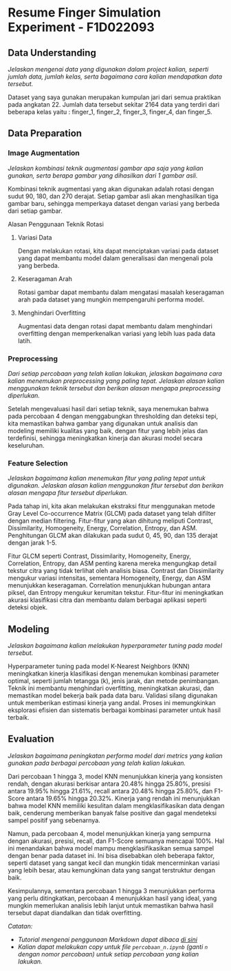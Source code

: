 # Resume Finger Simulation Experiment - F1D022093


## Data Understanding

_Jelaskan mengenai data yang digunakan dalam project kalian, seperti jumlah data, jumlah kelas, serta bagaimana cara kalian mendapatkan data tersebut._

Dataset yang saya gunakan merupakan kumpulan jari dari semua praktikan pada angkatan 22. Jumlah data tersebut sekitar 2164 data yang terdiri dari beberapa kelas yaitu : finger_1, finger_2, finger_3, finger_4, dan finger_5.

## Data Preparation

### Image Augmentation

_Jelaskan kombinasi teknik augmentasi gambar apa saja yang kalian gunakan, serta berapa gambar yang dihasilkan dari 1 gambar asli._

Kombinasi teknik augmentasi yang akan digunakan adalah rotasi dengan sudut 90, 180, dan 270 derajat. Setiap gambar asli akan menghasilkan tiga gambar baru, sehingga memperkaya dataset dengan variasi yang berbeda dari setiap gambar.

Alasan Penggunaan Teknik Rotasi
1. Variasi Data
   
   Dengan melakukan rotasi, kita dapat menciptakan variasi pada dataset yang dapat membantu model dalam generalisasi dan mengenali pola yang berbeda.
2. Keseragaman Arah
    
   Rotasi gambar dapat membantu dalam mengatasi masalah keseragaman arah pada dataset yang mungkin mempengaruhi performa model.
3. Menghindari Overfitting
   
   Augmentasi data dengan rotasi dapat membantu dalam menghindari overfitting dengan memperkenalkan variasi yang lebih luas pada data latih.

### Preprocessing

_Dari setiap percobaan yang telah kalian lakukan, jelaskan bagaimana cara kalian menemukan preprocessing yang paling tepat. Jelaskan alasan kalian menggunakan teknik tersebut dan berikan alasan mengapa preprocessing diperlukan._

Setelah mengevaluasi hasil dari setiap teknik, saya menemukan bahwa pada percobaan 4 dengan menggabungkan thresholding dan deteksi tepi, kita memastikan bahwa gambar yang digunakan untuk analisis dan modeling memiliki kualitas yang baik, dengan fitur yang lebih jelas dan terdefinisi, sehingga meningkatkan kinerja dan akurasi model secara keseluruhan.

### Feature Selection

_Jelaskan bagaimana kalian menemukan fitur yang paling tepat untuk digunakan. Jelaskan alasan kalian menggunakan fitur tersebut dan berikan alasan mengapa fitur tersebut diperlukan._

Pada tahap ini, kita akan melakukan ekstraksi fitur menggunakan metode Gray Level Co-occurrence Matrix (GLCM) pada dataset yang telah difilter dengan median filtering. Fitur-fitur yang akan dihitung meliputi Contrast, Dissimilarity, Homogeneity, Energy, Correlation, Entropy, dan ASM. Penghitungan GLCM akan dilakukan pada sudut 0, 45, 90, dan 135 derajat dengan jarak 1-5.

Fitur GLCM seperti Contrast, Dissimilarity, Homogeneity, Energy, Correlation, Entropy, dan ASM penting karena mereka mengungkap detail tekstur citra yang tidak terlihat oleh analisis biasa. Contrast dan Dissimilarity mengukur variasi intensitas, sementara Homogeneity, Energy, dan ASM menunjukkan keseragaman. Correlation menunjukkan hubungan antara piksel, dan Entropy mengukur kerumitan tekstur. Fitur-fitur ini meningkatkan akurasi klasifikasi citra dan membantu dalam berbagai aplikasi seperti deteksi objek.


## Modeling

_Jelaskan bagaimana kalian melakukan hyperparameter tuning pada model tersebut._

Hyperparameter tuning pada model K-Nearest Neighbors (KNN) meningkatkan kinerja klasifikasi dengan menemukan kombinasi parameter optimal, seperti jumlah tetangga (k), jenis jarak, dan metode penimbangan. Teknik ini membantu menghindari overfitting, meningkatkan akurasi, dan memastikan model bekerja baik pada data baru. Validasi silang digunakan untuk memberikan estimasi kinerja yang andal. Proses ini memungkinkan eksplorasi efisien dan sistematis berbagai kombinasi parameter untuk hasil terbaik.

## Evaluation
 
_Jelaskan bagaimana peningkatan performa model dari metrics yang kalian gunakan pada berbagai percobaan yang telah kalian lakukan._

Dari percobaan 1 hingga 3, model KNN menunjukkan kinerja yang konsisten rendah, dengan akurasi berkisar antara 20.48% hingga 25.80%, presisi antara 19.95% hingga 21.61%, recall antara 20.48% hingga 25.80%, dan F1-Score antara 19.65% hingga 20.32%. Kinerja yang rendah ini menunjukkan bahwa model KNN memiliki kesulitan dalam mengklasifikasikan data dengan baik, cenderung memberikan banyak false positive dan gagal mendeteksi sampel positif yang sebenarnya.

Namun, pada percobaan 4, model menunjukkan kinerja yang sempurna dengan akurasi, presisi, recall, dan F1-Score semuanya mencapai 100%. Hal ini menandakan bahwa model mampu mengklasifikasikan semua sampel dengan benar pada dataset ini. Ini bisa disebabkan oleh beberapa faktor, seperti dataset yang sangat kecil dan mungkin tidak mencerminkan variasi yang lebih besar, atau kemungkinan data yang sangat terstruktur dengan baik.

Kesimpulannya, sementara percobaan 1 hingga 3 menunjukkan performa yang perlu ditingkatkan, percobaan 4 menunjukkan hasil yang ideal, yang mungkin memerlukan analisis lebih lanjut untuk memastikan bahwa hasil tersebut dapat diandalkan dan tidak overfitting.


_Catatan:_

- _Tutorial mengenai penggunaan Markdown dapat dibaca [di sini](https://guides.github.com/features/mastering-markdown/)_
- _Kalian dapat melakukan copy untuk file `percobaan_n.ipynb` (ganti `n` dengan nomor percobaan) untuk setiap percobaan yang kalian lakukan._